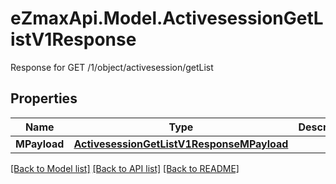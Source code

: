 # eZmaxApi.Model.ActivesessionGetListV1Response
Response for GET /1/object/activesession/getList

## Properties

Name | Type | Description | Notes
------------ | ------------- | ------------- | -------------
**MPayload** | [**ActivesessionGetListV1ResponseMPayload**](ActivesessionGetListV1ResponseMPayload.md) |  | 

[[Back to Model list]](../README.md#documentation-for-models) [[Back to API list]](../README.md#documentation-for-api-endpoints) [[Back to README]](../README.md)

